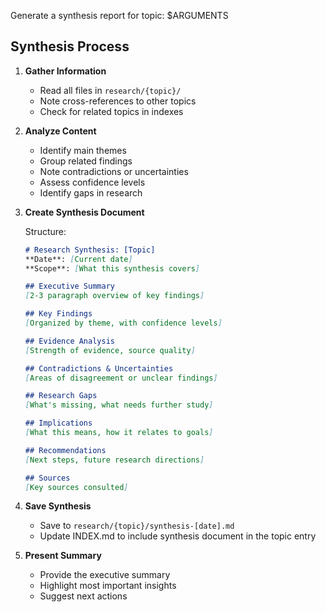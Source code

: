 Generate a synthesis report for topic: $ARGUMENTS

## Synthesis Process

1. **Gather Information**
   - Read all files in `research/{topic}/`
   - Note cross-references to other topics
   - Check for related topics in indexes

2. **Analyze Content**
   - Identify main themes
   - Group related findings
   - Note contradictions or uncertainties
   - Assess confidence levels
   - Identify gaps in research

3. **Create Synthesis Document**

   Structure:
   ```markdown
   # Research Synthesis: [Topic]
   **Date**: [Current date]
   **Scope**: [What this synthesis covers]

   ## Executive Summary
   [2-3 paragraph overview of key findings]

   ## Key Findings
   [Organized by theme, with confidence levels]

   ## Evidence Analysis
   [Strength of evidence, source quality]

   ## Contradictions & Uncertainties
   [Areas of disagreement or unclear findings]

   ## Research Gaps
   [What's missing, what needs further study]

   ## Implications
   [What this means, how it relates to goals]

   ## Recommendations
   [Next steps, future research directions]

   ## Sources
   [Key sources consulted]
   ```

4. **Save Synthesis**
   - Save to `research/{topic}/synthesis-[date].md`
   - Update INDEX.md to include synthesis document in the topic entry

5. **Present Summary**
   - Provide the executive summary
   - Highlight most important insights
   - Suggest next actions
